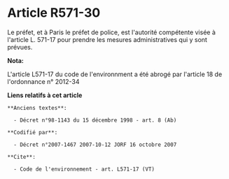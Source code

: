 # Article R571-30

Le préfet, et à Paris le préfet de police, est l'autorité compétente visée à l'article L. 571-17 pour prendre les mesures
administratives qui y sont prévues.

**Nota:**

L'article L571-17 du code de l'environnment a été abrogé par l'article 18 de l'ordonnance n° 2012-34

**Liens relatifs à cet article**

	**Anciens textes**:

	  - Décret n°98-1143 du 15 décembre 1998 - art. 8 (Ab)

	**Codifié par**:

	  - Décret n°2007-1467 2007-10-12 JORF 16 octobre 2007

	**Cite**:

	  - Code de l'environnement - art. L571-17 (VT)
